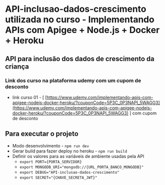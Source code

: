 # API-inclusao-dados-crescimento utilizada no curso - Implementando APIs com Apigee + Node.js + Docker + Heroku

## API para inclusão dos dados de crescimento da criança

### Link dos curso na plataforma udemy com um cupom de desconto
- link curso 01 - \[ [https://www.udemy.com/implementando-apis-com-apigee-nodejs-docker-heroku/?couponCode=5P3C_0P3NAPI_5WAGG3](https://www.udemy.com/implementando-apis-com-apigee-nodejs-docker-heroku/?couponCode=5P3C_0P3NAPI_5WAGG3) \] com cupom de desconto

## Para executar o projeto
- Modo desenvolvimento - `npm run dev`
- Gerar build para fazer deploy no heroku - `npm run build`
- Definir os valores para as variáveis de ambiente usadas pela API  
    - `export PORT={PORTA_SERVIDOR}`
    - `export MONGODB_URI="mongodb://{URL_PORTA_BANCO_MONGODB}"`
    - `export DEBUG="API-inclusao-dados-crescimento"`
    - `export SECRET="{CHAVE_SECRETA_JWT}"`